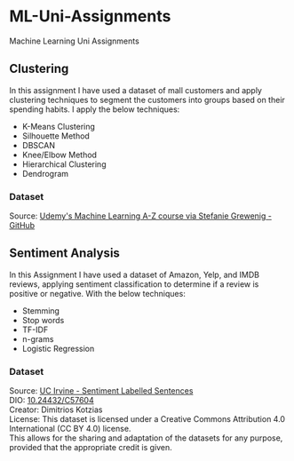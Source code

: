 # ML-Uni-Assignments
Machine Learning Uni Assignments

## Clustering
<p>In this assignment I have used a dataset of mall customers and apply clustering techniques to segment the customers into groups based on their spending habits. I apply the below techniques: </p> 

<ul>
<li> K-Means Clustering </li>
<li> Silhouette Method </li>
<li> DBSCAN </li>
<li> Knee/Elbow Method </li>
<li> Hierarchical Clustering </li>
<li> Dendrogram </li>
</ul>

### Dataset
Source: <a href="https://github.com/SteffiPeTaffy/machineLearningAZ/blob/master/Machine%20Learning%20A-Z%20Template%20Folder/Part%204%20-%20Clustering/Section%2024%20-%20K-Means%20Clustering/Mall_Customers.csv" target="_blank">Udemy's Machine Learning A-Z course via Stefanie Grewenig - GitHub</a>

## Sentiment Analysis
<p>In this Assignment I have used a dataset of Amazon, Yelp, and IMDB reviews, applying sentiment classification to determine if a review is positive or negative. With the below techniques: </p>
<ul>
<li> Stemming</li>
<li> Stop words</li>
<li> TF-IDF</li>
<li> n-grams</li>
<li> Logistic Regression </li>
</ul>

### Dataset
Source: <a href="https://archive.ics.uci.edu/dataset/331/sentiment+labelled+sentences" >UC Irvine - Sentiment Labelled Sentences  </a>
<br>
DIO: <a href="https://archive.ics.uci.edu/dataset/331/sentiment+labelled+sentences" target="_blank">10.24432/C57604</a>
<br>
Creator: Dimitrios Kotzias
<br>
License: This dataset is licensed under a Creative Commons Attribution 4.0 International (CC BY 4.0) license.
<br>
This allows for the sharing and adaptation of the datasets for any purpose, provided that the appropriate credit is given.
    